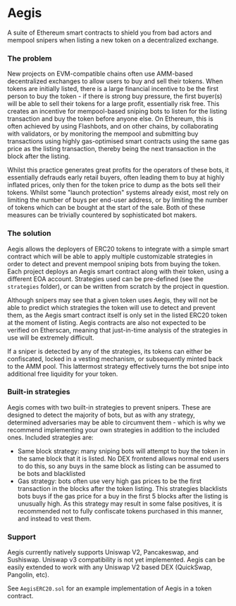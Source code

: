 # Aegis

A suite of Ethereum smart contracts to shield you from bad actors and mempool snipers when listing a new token on a decentralized exchange.

### The problem

New projects on EVM-compatible chains often use AMM-based decentralized exchanges to allow users to buy and sell their tokens. When tokens are initially listed, there is a large financial incentive to be the first person to buy the token - if there is strong buy pressure, the first buyer(s) will be able to sell their tokens for a large profit, essentially risk free. This creates an incentive for mempool-based sniping bots to listen for the listing transaction and buy the token before anyone else. On Ethereum, this is often achieved by using Flashbots, and on other chains, by collaborating with validators, or by monitoring the mempool and submitting buy transactions using highly gas-optimised smart contracts using the same gas price as the listing transaction, thereby being the next transaction in the block after the listing.

Whilst this practice generates great profits for the operators of these bots, it essentially defrauds early retail buyers, often leading them to buy at highly inflated prices, only then for the token price to dump as the bots sell their tokens. Whilst some "launch protection" systems already exist, most rely on limiting the number of buys per end-user address, or by limiting the number of tokens which can be bought at the start of the sale. Both of these measures can be trivially countered by sophisticated bot makers.

### The solution

Aegis allows the deployers of ERC20 tokens to integrate with a simple smart contract which will be able to apply multiple customizable strategies in order to detect and prevent mempool sniping bots from buying the token. Each project deploys an Aegis smart contract along with their token, using a different EOA account. Strategies used can be pre-defined (see the `strategies` folder), or can be written from scratch by the project in question. 

Although snipers may see that a given token uses Aegis, they will not be able to predict which strategies the token will use to detect and prevent them, as the Aegis smart contract itself is only set in the listed ERC20 token at the moment of listing. Aegis contracts are also not expected to be verified on Etherscan, meaning that just-in-time analysis of the strategies in use will be extremely difficult.

If a sniper is detected by any of the strategies, its tokens can either be confiscated, locked in a vesting mechanism, or subsequently minted back to the AMM pool. This lattermost strategy effectively turns the bot snipe into additional free liquidity for your token.

### Built-in strategies

Aegis comes with two built-in strategies to prevent snipers. These are designed to detect the majority of bots, but as with any strategy, determined adversaries may be able to circumvent them - which is why we recommend implementing your own strategies in addition to the included ones. Included strategies are:

- Same block strategy: many sniping bots will attempt to buy the token in the same block that it is listed. No DEX frontend allows normal end users to do this, so any buys in the same block as listing can be assumed to be bots and blacklisted
- Gas strategy: bots often use very high gas prices to be the first transaction in the blocks after the token listing. This strategies blacklists bots buys if the gas price for a buy in the first 5 blocks after the listing is unusually high. As this strategy may result in some false positives, it is recommended not to fully confiscate tokens purchased in this manner, and instead to vest them.

### Support

Aegis currently natively supports Uniswap V2, Pancakeswap, and Sushiswap. Uniswap v3 compatibility is not yet implemented. Aegis can be easily extended to work with any Uniswap V2 based DEX (QuickSwap, Pangolin, etc).

See `AegisERC20.sol` for an example implementation of Aegis in a token contract.
